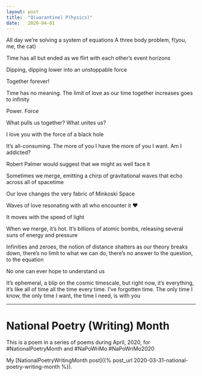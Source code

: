 ```yaml
---
layout: post
title:  "Q(uarantine) P(hysics)"
date:   2020-04-01
---
```



All day we’re solving a system of equations
A three body problem, f(you, me, the cat)

Time has all but ended as we flirt with each other’s event horizons

Dipping, dipping lower into an unstoppable force

Together forever!

Time has no meaning. The limit of love as our time together increases goes to infinity

Power. Force

What pulls us together? What unites us?

I love you with the force of a black hole

It’s all-consuming. The more of you I have the more of you I want. Am I addicted?

Robert Palmer would suggest that we might as well face it

Sometimes we merge, emitting a chirp of gravitational waves that echo across all of spacetime

Our love changes the very fabric of Minkoski Space

Waves of love resonating with all who encounter it ❤️

It moves with the speed of light

When we merge, it’s hot. It’s billions of atomic bombs, releasing several suns of energy and pressure

Infinities and zeroes, the notion of distance shatters as our theory breaks down, there’s no limit to what we can do, there’s no answer to the question, to the equation

No one can ever hope to understand us

It’s ephemeral, a blip on the cosmic timescale, but right now, it’s everything, it’s like all of time all the time every time. I’ve forgotten time. The only time I know, the only time I want, the time I need, is with you

---

# National Poetry (Writing) Month

This is a poem in a series of poems during April, 2020, for #NationalPoetryMonth and #NaPoWriMo #NaPoWriMo2020

My [NationalPoetryWritingMonth post]({% post_url 2020-03-31-national-poetry-writing-month %}).
